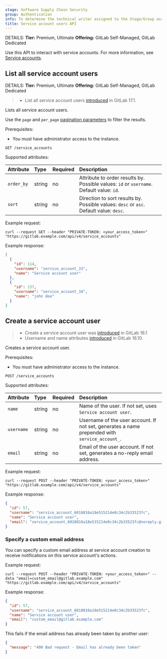 ```yaml
---
stage: Software Supply Chain Security
group: Authentication
info: To determine the technical writer assigned to the Stage/Group associated with this page, see https://handbook.gitlab.com/handbook/product/ux/technical-writing/#assignments
title: Service account users API
---
```


DETAILS:
**Tier:** Premium, Ultimate
**Offering:** GitLab Self-Managed, GitLab Dedicated

Use this API to interact with service accounts. For more information, see [Service accounts](../user/profile/service_accounts.md).

## List all service account users

DETAILS:
**Tier:** Premium, Ultimate
**Offering:** GitLab Self-Managed, GitLab Dedicated

> - List all service account users [introduced](https://gitlab.com/gitlab-org/gitlab/-/issues/416729) in GitLab 17.1.

Lists all service account users.

Use the `page` and `per_page` [pagination parameters](rest/_index.md#offset-based-pagination) to filter the results.

Prerequisites:

- You must have administrator access to the instance.

```plaintext
GET /service_accounts
```

Supported attributes:

| Attribute  | Type   | Required | Description |
|:-----------|:-------|:---------|:------------|
| `order_by` | string | no       | Attribute to order results by. Possible values: `id` or `username`. Default value: `id`. |
| `sort`     | string | no       | Direction to sort results by. Possible values: `desc` or `asc`. Default value: `desc`.   |

Example request:

```shell
curl --request GET --header "PRIVATE-TOKEN: <your_access_token>" "https://gitlab.example.com/api/v4/service_accounts"
```

Example response:

```json
[
  {
    "id": 114,
    "username": "service_account_33",
    "name": "Service account user"
  },
  {
    "id": 137,
    "username": "service_account_34",
    "name": "john doe"
  }
]
```

## Create a service account user

> - Create a service account user was [introduced](https://gitlab.com/gitlab-org/gitlab/-/issues/406782) in GitLab 16.1
> - Username and name attributes [introduced](https://gitlab.com/gitlab-org/gitlab/-/merge_requests/144841) in GitLab 16.10.

Creates a service account user.

Prerequisites:

- You must have administrator access to the instance.

```plaintext
POST /service_accounts
```

Supported attributes:

| Attribute  | Type   | Required | Description |
|:-----------|:-------|:---------|:------------|
| `name`     | string | no       | Name of the user. If not set, uses `Service account user`. |
| `username` | string | no       | Username of the user account. If not set, generates a name prepended with `service_account_`. |
| `email`    | string | no       | Email of the user account. If not set, generates a no-reply email address. |

Example request:

```shell
curl --request POST --header "PRIVATE-TOKEN: <your_access_token>" "https://gitlab.example.com/api/v4/service_accounts"
```

Example response:

```json
{
  "id": 57,
  "username": "service_account_6018816a18e515214e0c34c2b33523fc",
  "name": "Service account user",
  "email": "service_account_6018816a18e515214e0c34c2b33523fc@noreply.gitlab.example.com"
}
```

### Specify a custom email address

You can specify a custom email address at service account creation to receive
notifications on this service account's actions.

Example request:

```shell
curl --request POST --header "PRIVATE-TOKEN: <your_access_token>" --data "email=custom_email@gitlab.example.com" "https://gitlab.example.com/api/v4/service_accounts"
```

Example response:

```json
{
  "id": 57,
  "username": "service_account_6018816a18e515214e0c34c2b33523fc",
  "name": "Service account user",
  "email": "custom_email@gitlab.example.com"
}
```

This fails if the email address has already been taken by another user:

```json
{
  "message": "400 Bad request - Email has already been taken"
}
```

